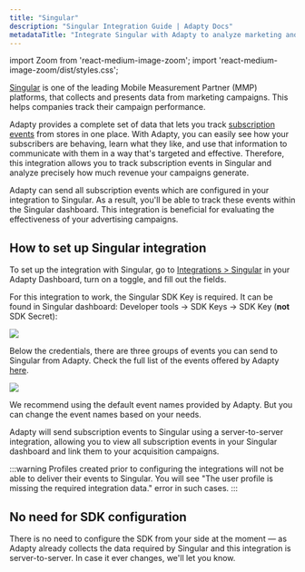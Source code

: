```yaml
---
title: "Singular"
description: "Singular Integration Guide | Adapty Docs"
metadataTitle: "Integrate Singular with Adapty to analyze marketing and subscription data."
---
```


import Zoom from 'react-medium-image-zoom';
import 'react-medium-image-zoom/dist/styles.css';

[Singular](https://www.singular.net/) is one of the leading Mobile Measurement Partner (MMP) platforms, that collects and presents data from marketing campaigns. This helps companies track their campaign performance. 

Adapty provides a complete set of data that lets you track [subscription events](events) from stores in one place. With Adapty, you can easily see how your subscribers are behaving, learn what they like, and use that information to communicate with them in a way that's targeted and effective. Therefore, this integration allows you to track subscription events in Singular and analyze precisely how much revenue your campaigns generate.

Adapty can send all subscription events which are configured in your integration to Singular. As a result, you'll be able to track these events within the Singular dashboard. This integration is beneficial for evaluating the effectiveness of your advertising campaigns.

## How to set up Singular integration

To set up the integration with Singular, go to [Integrations > Singular](https://app.adapty.io/integrations/singular) in your Adapty Dashboard, turn on a toggle, and fill out the fields.

For this integration to work, the Singular SDK Key is required. It can be found in Singular dashboard: Developer tools -> SDK Keys -> SDK Key (**not** SDK Secret):


<Zoom>
  <img src={require('./img/4bc50d1-singular_sdk_key.webp').default}
  style={{
    border: '1px solid #727272', /* border width and color */
    width: '700px', /* image width */
    display: 'block', /* for alignment */
    margin: '0 auto' /* center alignment */
  }}
/>
</Zoom>





Below the credentials, there are three groups of events you can send to Singular from Adapty. Check the full list of the events offered by Adapty [here](events).


<Zoom>
  <img src={require('./img/e67de0c-singular_events.webp').default}
  style={{
    border: '1px solid #727272', /* border width and color */
    width: '700px', /* image width */
    display: 'block', /* for alignment */
    margin: '0 auto' /* center alignment */
  }}
/>
</Zoom>





We recommend using the default event names provided by Adapty. But you can change the event names based on your needs.

Adapty will send subscription events to Singular using a server-to-server integration, allowing you to view all subscription events in your Singular dashboard and link them to your acquisition campaigns.

:::warning
Profiles created prior to configuring the integrations will not be able to deliver their events to Singular. You will see "The user profile is missing the required integration data." error in such cases.
:::

## No need for SDK configuration

There is no need to configure the SDK from your side at the moment — as Adapty already collects the data required by Singular and this integration is server-to-server. In case it ever changes, we'll let you know.